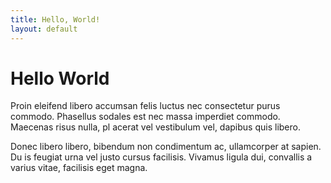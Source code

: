 ```yaml
---
title: Hello, World!
layout: default
---
```


# Hello World

Proin eleifend libero accumsan felis luctus nec consectetur purus commodo. 
Phasellus sodales est nec massa imperdiet commodo. Maecenas risus nulla, pl
acerat vel vestibulum vel, dapibus quis libero.

Donec libero libero, bibendum non condimentum ac, ullamcorper at sapien. Du
is feugiat urna vel justo cursus facilisis. Vivamus ligula dui, convallis a
 varius vitae, facilisis eget magna.